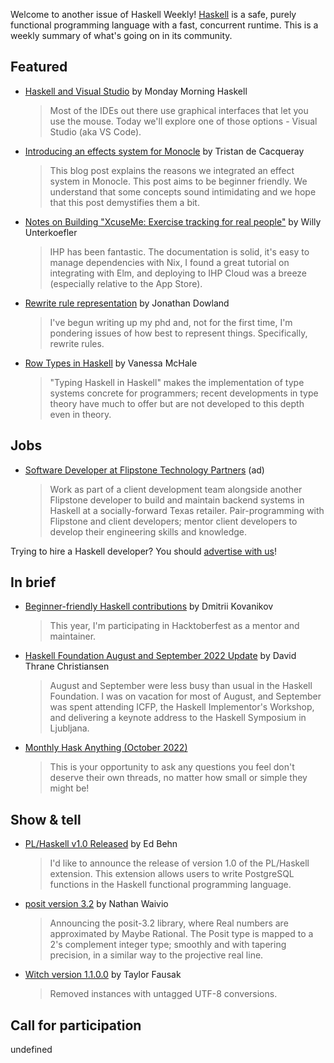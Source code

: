 Welcome to another issue of Haskell Weekly!
[Haskell](https://www.haskell.org) is a safe, purely functional programming language with a fast, concurrent runtime.
This is a weekly summary of what's going on in its community.

## Featured

- [Haskell and Visual Studio](https://mmhaskell.com/blog/2022/10/3/haskell-and-visual-studio) by Monday Morning Haskell
  > Most of the IDEs out there use graphical interfaces that let you use the mouse. Today we'll explore one of those options - Visual Studio (aka VS Code).

- [Introducing an effects system for Monocle](https://www.softwarefactory-project.io/introducing-an-effects-system-for-monocle.html) by Tristan de Cacqueray
  > This blog post explains the reasons we integrated an effect system in Monocle. This post aims to be beginner friendly. We understand that some concepts sound intimidating and we hope that this post demystifies them a bit.

- [Notes on Building "XcuseMe: Exercise tracking for real people"](https://www.unanswered.blog/xcuseme) by Willy Unterkoefler
  > IHP has been fantastic. The documentation is solid, it's easy to manage dependencies with Nix, I found a great tutorial on integrating with Elm, and deploying to IHP Cloud was a breeze (especially relative to the App Store).

- [Rewrite rule representation](https://jmtd.net/log/phd/representation/) by Jonathan Dowland
  > I've begun writing up my phd and, not for the first time, I'm pondering issues of how best to represent things. Specifically, rewrite rules.

- [Row Types in Haskell](http://blog.vmchale.com/article/row-types) by Vanessa McHale
  > "Typing Haskell in Haskell" makes the implementation of type systems concrete for programmers; recent developments in type theory have much to offer but are not developed to this depth even in theory.

## Jobs

- [Software Developer at Flipstone Technology Partners](https://jobs.gusto.com/postings/flipstone-technology-partners-inc-software-developer-067a5605-5dda-43a3-9159-cc4b2a8ec1c5) (ad)
  > Work as part of a client development team alongside another Flipstone developer to build and maintain backend systems in Haskell at a socially-forward Texas retailer. Pair-programming with Flipstone and client developers; mentor client developers to develop their engineering skills and knowledge.

Trying to hire a Haskell developer?
You should [advertise with us](https://haskellweekly.news/advertising.html)!

## In brief

- [Beginner-friendly Haskell contributions](https://np.reddit.com/r/haskell/comments/xst3o5/hacktoberfest_beginnerfriendly_haskell/) by Dmitrii Kovanikov
  > This year, I'm participating in Hacktoberfest as a mentor and maintainer.

- [Haskell Foundation August and September 2022 Update](https://discourse.haskell.org/t/haskell-foundation-august-and-september-2022-update/5116?u=taylorfausak) by David Thrane Christiansen
  > August and September were less busy than usual in the Haskell Foundation. I was on vacation for most of August, and September was spent attending ICFP, the Haskell Implementor's Workshop, and delivering a keynote address to the Haskell Symposium in Ljubljana.

- [Monthly Hask Anything (October 2022)](https://np.reddit.com/r/haskell/comments/xslhig/monthly_hask_anything_october_2022/)
  > This is your opportunity to ask any questions you feel don't deserve their own threads, no matter how small or simple they might be!

## Show & tell

- [PL/Haskell v1.0 Released](https://www.postgresql.org/about/news/plhaskell-v10-released-2519/) by Ed Behn
  > I'd like to announce the release of version 1.0 of the PL/Haskell extension. This extension allows users to write PostgreSQL functions in the Haskell functional programming language.

- [posit version 3.2](https://np.reddit.com/r/haskell/comments/xu32du/ann_posit32/) by Nathan Waivio
  > Announcing the posit-3.2 library, where Real numbers are approximated by Maybe Rational. The Posit type is mapped to a 2's complement integer type; smoothly and with tapering precision, in a similar way to the projective real line.

- [Witch version 1.1.0.0](https://github.com/tfausak/witch/releases/tag/1.1.0.0) by Taylor Fausak
  > Removed instances with untagged UTF-8 conversions.

## Call for participation

undefined
